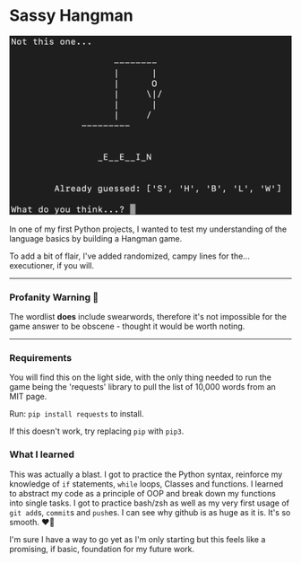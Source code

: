# Sassy Hangman


![preview](images/gui.jpg)

In one of my first Python projects, I wanted to test my understanding of the language basics by building a Hangman game.

To add a bit of flair, I've added randomized, campy lines for the... executioner, if you will. 

---

### Profanity Warning 🤬

The wordlist **does** include swearwords, therefore it's not impossible for the game answer to be obscene - thought it would be worth noting.

---

### Requirements
You will find this on the light side, with the only thing needed to run the game being the 'requests' library to pull the list of 10,000 words from an MIT page.

Run: `pip install requests` to install.

If this doesn't work, try replacing `pip` with `pip3`.

### What I learned

This was actually a blast. I got to practice the Python syntax, reinforce my knowledge of `if` statements, `while` loops, Classes and functions. I learned to abstract my code as a principle of OOP and break down my functions into single tasks. I got to practice bash/zsh as well as my very first usage of `git add`s, `commit`s and `push`es. I can see why github is as huge as it is. It's so smooth. ❤️‍🔥

I'm sure I have a way to go yet as I'm only starting but this feels like a promising, if basic, foundation for my future work.

